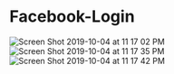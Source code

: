 # Facebook-Login
![Screen Shot 2019-10-04 at 11 17 02 PM](https://user-images.githubusercontent.com/53354158/66240641-7e349380-e6fd-11e9-9a2c-362631ce58eb.png)
![Screen Shot 2019-10-04 at 11 17 35 PM](https://user-images.githubusercontent.com/53354158/66240642-7ecd2a00-e6fd-11e9-9f9b-36fe93c9dd3f.png)
![Screen Shot 2019-10-04 at 11 17 42 PM](https://user-images.githubusercontent.com/53354158/66240643-7ecd2a00-e6fd-11e9-8ed6-3dbc778fd3a8.png)

